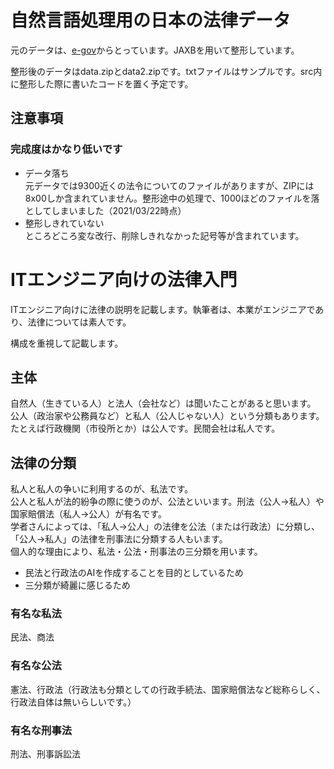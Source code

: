 # 自然言語処理用の日本の法律データ

元のデータは、[e-gov](https://elaws.e-gov.go.jp/download/)からとっています。JAXBを用いて整形しています。

整形後のデータはdata.zipとdata2.zipです。txtファイルはサンプルです。src内に整形した際に書いたコードを置く予定です。



## 注意事項
### 完成度はかなり低いです
- データ落ち<br/>
 元データでは9300近くの法令についてのファイルがありますが、ZIPには8x00しか含まれていません。整形途中の処理で、1000ほどのファイルを落としてしまいました（2021/03/22時点）
- 整形しきれていない<br/>
ところどころ変な改行、削除しきれなかった記号等が含まれています。


# ITエンジニア向けの法律入門
ITエンジニア向けに法律の説明を記載します。執筆者は、本業がエンジニアであり、法律については素人です。

構成を重視して記載します。

## 主体
自然人（生きている人）と法人（会社など）は聞いたことがあると思います。<br/>
公人（政治家や公務員など）と私人（公人じゃない人）という分類もあります。<br/>
たとえば行政機関（市役所とか）は公人です。民間会社は私人です。<br/>

## 法律の分類
私人と私人の争いに利用するのが、私法です。<br/>
公人と私人が法的紛争の際に使うのが、公法といいます。刑法（公人→私人）や国家賠償法（私人→公人）が有名です。<br/>
学者さんによっては、「私人→公人」の法律を公法（または行政法）に分類し、「公人→私人」の法律を刑事法に分類する人もいます。<br/>
個人的な理由により、私法・公法・刑事法の三分類を用います。
 - 民法と行政法のAIを作成することを目的としているため
 - 三分類が綺麗に感じるため

### 有名な私法
民法、商法

### 有名な公法
憲法、行政法（行政法も分類としての行政手続法、国家賠償法など総称らしく、行政法自体は無いらしいです。）

### 有名な刑事法
刑法、刑事訴訟法

